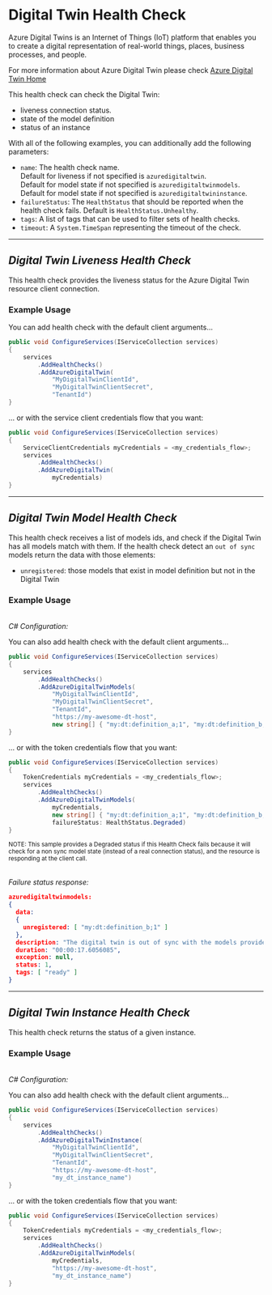 # **Digital Twin Health Check**

Azure Digital Twins is an Internet of Things (IoT) platform that enables you to create a digital representation of real-world things, places, business processes, and people.

For more information about Azure Digital Twin please check [Azure Digital Twin Home](https://azure.microsoft.com/en-us/services/digital-twins/)

This health check can check the Digital Twin:

- liveness connection status.
- state of the model definition
- status of an instance

With all of the following examples, you can additionally add the following parameters:

- `name`: The health check name.
  <br/>Default for liveness if not specified is `azuredigitaltwin`.
  <br/>Default for model state if not specified is `azuredigitaltwinmodels`.
  <br/>Default for model state if not specified is `azuredigitaltwininstance`.
- `failureStatus`: The `HealthStatus` that should be reported when the health check fails. Default is `HealthStatus.Unhealthy`.
- `tags`: A list of tags that can be used to filter sets of health checks.
- `timeout`: A `System.TimeSpan` representing the timeout of the check.

---

## _Digital Twin Liveness Health Check_

This health check provides the liveness status for the Azure Digital Twin resource client connection.

### Example Usage

You can add health check with the default client arguments...

```cs
public void ConfigureServices(IServiceCollection services)
{
    services
        .AddHealthChecks()
        .AddAzureDigitalTwin(
            "MyDigitalTwinClientId",
            "MyDigitalTwinClientSecret",
            "TenantId")
}
```

... or with the service client credentials flow that you want:

```cs
public void ConfigureServices(IServiceCollection services)
{
    ServiceClientCredentials myCredentials = <my_credentials_flow>;
    services
        .AddHealthChecks()
        .AddAzureDigitalTwin(
            myCredentials)
}
```

---

## _Digital Twin Model Health Check_

This health check receives a list of models ids, and check if the Digital Twin has all models match with them.
If the health check detect an `out of sync` models return the data with those elements:

- `unregistered`: those models that exist in model definition but not in the Digital Twin

### Example Usage

<br/>_C# Configuration:_

You can also add health check with the default client arguments...

```cs
public void ConfigureServices(IServiceCollection services)
{
    services
        .AddHealthChecks()
        .AddAzureDigitalTwinModels(
            "MyDigitalTwinClientId",
            "MyDigitalTwinClientSecret",
            "TenantId",
            "https://my-awesome-dt-host",
            new string[] { "my:dt:definition_a;1", "my:dt:definition_b;1", "my:dt:definition_c;1" })
}
```

... or with the token credentials flow that you want:

```cs
public void ConfigureServices(IServiceCollection services)
{
    TokenCredentials myCredentials = <my_credentials_flow>;
    services
        .AddHealthChecks()
        .AddAzureDigitalTwinModels(
            myCredentials,
            new string[] { "my:dt:definition_a;1", "my:dt:definition_b;1", "my:dt:definition_c;1" },
            failureStatus: HealthStatus.Degraded)
}
```

<small>NOTE: This sample provides a Degraded status if this Health Check fails because it will check for a non sync model state (instead of a real connection status), and the resource is responding at the client call.</small>

<br/>_Failure status response:_

```json
azuredigitaltwinmodels:
{
  data:
  {
    unregistered: [ "my:dt:definition_b;1" ]
  },
  description: "The digital twin is out of sync with the models provided",
  duration: "00:00:17.6056085",
  exception: null,
  status: 1,
  tags: [ "ready" ]
}
```

---

## _Digital Twin Instance Health Check_

This health check returns the status of a given instance.

### Example Usage

<br/>_C# Configuration:_

You can also add health check with the default client arguments...

```cs
public void ConfigureServices(IServiceCollection services)
{
    services
        .AddHealthChecks()
        .AddAzureDigitalTwinInstance(
            "MyDigitalTwinClientId",
            "MyDigitalTwinClientSecret",
            "TenantId",
            "https://my-awesome-dt-host",
            "my_dt_instance_name")
}
```

... or with the token credentials flow that you want:

```cs
public void ConfigureServices(IServiceCollection services)
{
    TokenCredentials myCredentials = <my_credentials_flow>;
    services
        .AddHealthChecks()
        .AddAzureDigitalTwinModels(
            myCredentials,
            "https://my-awesome-dt-host",
            "my_dt_instance_name")
}
```
